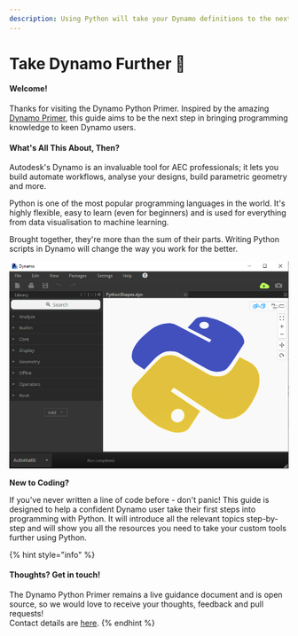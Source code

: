 ```yaml
---
description: Using Python will take your Dynamo definitions to the next level
---
```


# Take Dynamo Further 🚀

#### Welcome!

Thanks for visiting the Dynamo Python Primer. Inspired by the amazing [Dynamo Primer](https://primer.dynamobim.org/), this guide aims to be the next step in bringing programming knowledge to keen Dynamo users.

#### What's All This About, Then?

Autodesk's Dynamo is an invaluable tool for AEC professionals; it lets you build automate workflows, analyse your designs, build parametric geometry and more. 

Python is one of the most popular programming languages in the world. It's highly flexible, easy to learn \(even for beginners\) and is used for everything from data visualisation to machine learning.

Brought together, they're more than the sum of their parts. Writing Python scripts in Dynamo will change the way you work for the better. 

![](.gitbook/assets/pythondynamo.jpg)

**New to Coding?**

If you've never written a line of code before - don't panic! This guide is designed to help a confident Dynamo user take their first steps into programming with Python. It will introduce all the relevant topics step-by-step and will show you all the resources you need to take your custom tools further using Python.

{% hint style="info" %}
#### Thoughts? Get in touch!

The Dynamo Python Primer remains a live guidance document and is open source, so we would love to receive your thoughts, feedback and pull requests!  
Contact details are [here](about-this-primer.md).
{% endhint %}

